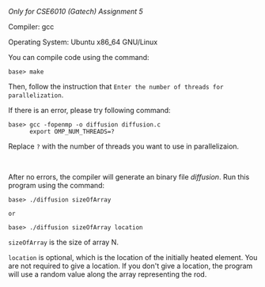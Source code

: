 *Only for CSE6010 (Gatech) Assignment 5*

Compiler: gcc

Operating System: Ubuntu x86_64 GNU/Linux


You can compile code using the command:

```
base> make
```

Then, follow the instruction that `Enter the number of threads for parallelization`.

If there is an error, please try following command:
```
base> gcc -fopenmp -o diffusion diffusion.c 
      export OMP_NUM_THREADS=?
```

Replace `?` with the number of threads you want to use in parallelizaion.

<br>

After no errors, the compiler will generate an binary file *diffusion*. Run this program using the command:
```
base> ./diffusion sizeOfArray   

or

base> ./diffusion sizeOfArray location
```

`sizeOfArray` is the size of array N.

`location` is optional, which is the location of the initially heated element. You are not required to give a location. If you don't give a location, the program will use a random value along the array representing the rod.

